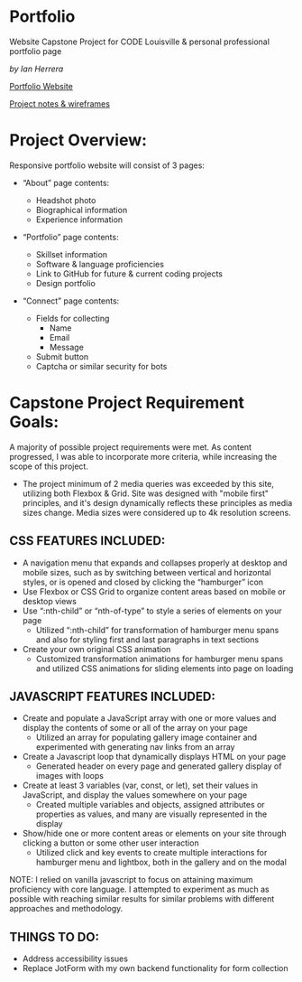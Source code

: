 # Portfolio
Website Capstone Project for CODE Louisville & personal professional portfolio page

*by Ian Herrera*

[Portfolio Website](https://iantherrera.github.io/Portfolio/)

[Project notes & wireframes](https://drive.google.com/file/d/1ZWJ9nSAYxI09EU6xMQwX4jmH5hyXAI-z/view?usp=sharing)

# Project Overview:

Responsive portfolio website will consist of 3 pages: 

- “About” page contents:
  - Headshot photo
  - Biographical information
  - Experience information

- “Portfolio” page contents:
  - Skillset information
  - Software & language proficiencies
  - Link to GitHub for future & current coding projects
  - Design portfolio

- “Connect” page contents:
  - Fields for collecting
    - Name
    - Email
    - Message
  - Submit button
  - Captcha or similar security for bots

# Capstone Project Requirement Goals:

A majority of possible project requirements were met. As content progressed, I was able to incorporate more criteria, while increasing the scope of this project.

- The project minimum of 2 media queries was exceeded by this site, utilizing both Flexbox & Grid. Site was designed with "mobile first" principles, and it's design dynamically reflects these principles as media sizes change. Media sizes were considered up to 4k resolution screens.

## CSS FEATURES INCLUDED:
- A navigation menu that expands and collapses properly at desktop and mobile sizes, such as by switching between vertical and horizontal styles, or is opened and closed by clicking the “hamburger” icon
- Use Flexbox or CSS Grid to organize content areas based on mobile or desktop views
- Use “:nth-child” or “nth-of-type” to style a series of elements on your page
  - Utilized “:nth-child” for transformation of hamburger menu spans and also for styling first and last paragraphs in text sections
- Create your own original CSS animation
  - Customized transformation animations for hamburger menu spans and utilized CSS animations for sliding elements into page on loading

## JAVASCRIPT FEATURES INCLUDED:
- Create and populate a JavaScript array with one or more values and display the contents of some or all of the array on your page
  - Utilized an array for populating gallery image container and experimented with generating nav links from an array
- Create a Javascript loop that dynamically displays HTML on your page
  - Generated header on every page and generated gallery display of images with loops
- Create at least 3 variables (var, const, or let), set their values in JavaScript, and display the values somewhere on your page
  - Created multiple variables and objects, assigned attributes or properties as values, and many are visually represented in the display
- Show/hide one or more content areas or elements on your site through clicking a button or some other user interaction
  - Utilized click and key events to create multiple interactions for hamburger menu and lightbox, both in the gallery and on the modal

NOTE: I relied on vanilla javascript to focus on attaining maximum proficiency with core language. I attempted to experiment as much as possible with reaching similar results for similar problems with different approaches and methodology.

## THINGS TO DO:
- Address accessibility issues
- Replace JotForm with my own backend functionality for form collection
